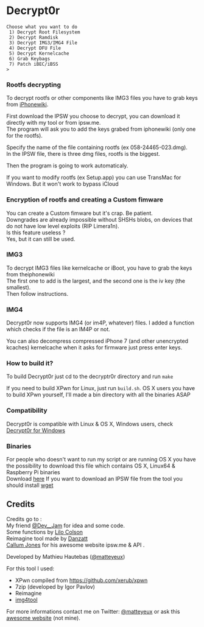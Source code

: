 # Decrypt0r

```
Choose what you want to do
 1) Decrypt Root Filesystem
 2) Decrypt Ramdisk
 3) Decrypt IMG3/IMG4 File
 4) Decrypt DFU File
 5) Decrypt Kernelcache
 6) Grab Keybags
 7) Patch iBEC/iBSS
> 
```

### Rootfs decrypting

To decrypt rootfs or other components like IMG3 files you have to grab keys from [iPhonewiki](https://www.theiphonewiki.com/wiki/Firmware_Keys). <br>

First download the IPSW you choose to decrypt, you can download it directly with my tool or from ipsw.me. <br>
The program will ask you to add the keys grabed from iphonewiki (only one for the rootfs). <br>

Specify the name of the file containing rootfs (ex 058-24465-023.dmg). <br>
In the IPSW file, there is three dmg files, rootfs is the biggest. <br>

Then the program is going to work automaticaly. <br>

If you want to modify rootfs (ex Setup.app) you can use TransMac for Windows. But it won't work to bypass iCloud <br>

### Encryption of rootfs and creating a Custom fimware

You can create a Custom fimware but it's crap. Be patient. <br>
Downgrades are already impossible without SHSHs blobs, on devices that do not have low level exploits (RIP Limera1n). <br>
Is this feature useless ? <br>
Yes, but it can still be used. <br>

### IMG3

To decrypt IMG3 files like kernelcache or iBoot, you have to grab the keys from theiphonewiki <br>
The first one to add is the largest, and the second one is the iv key (the smallest).<br>
Then follow instructions.<br>

### IMG4 

Decrypt0r now supports IMG4 (or im4P, whatever) files. I added a function which checks if the file is an IM4P or not.

You can also decompress compressed iPhone 7 (and other unencrypted kcaches) kernelcache when it asks for firmware just  press enter keys.

### How to build it?

To build Decrypt0r just cd to the decryptr0r directory and run `make` <br> 

If you need to build XPwn for Linux, just run `build.sh`.
OS X users you have to build XPwn yourself, I'll made a bin directory with all the binaries ASAP

### Compatibility

Decrypt0r is compatible with Linux & OS X, Windows users, check [Decrypt0r for Windows](https://github.com/matteyeux/Decrypt0r-for-Windows)<br>

### Binaries
For people who doesn't want to run my script or are running OS X you have the possibility to download this file which contains OS X, Linux64 & Raspberry Pi binaries<br>
Download [here](https://www.dropbox.com/s/r6e5fwae2ff7ecv/XPwn%20binaries.zip?dl=0)
If you want to download an IPSW file from the tool you should install [wget](http://rudix.org/packages/wget.html)
## Credits

Credits go to :  
My friend [@Dev__Jam](https://twitter.com/Dev__Jam) for idea and some code. <br>
Some functions by  [Lilo Colson](https://twitter.com/Pwn1d) <br>
Reimagine tool made by [Danzatt](https://twitter.com/danzatt) <br>
[Callum Jones](https://twitter.com/icj_) for his awesome website ipsw.me & API .<br>

Developed by Mathieu Hautebas ([@matteyeux](https://twitter.com/matteyeux)) <br>

For this tool I used: <br>

- XPwn compiled from https://github.com/xerub/xpwn <br>
- 7zip (developed by Igor Pavlov) <br>
- Reimagine
- [img4tool](https://github.com/xerub/img4tool)

For more informations contact me on Twitter: [@matteyeux](https://twitter.com/matteyeux) or ask this [awesome website](http://www.google.com) (not mine). <br>
